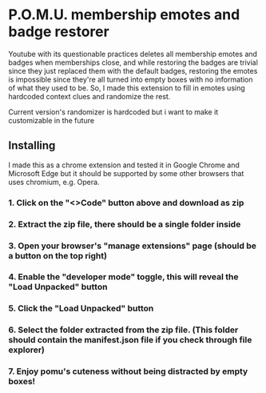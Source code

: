 # P.O.M.U. membership emotes and badge restorer

Youtube with its questionable practices deletes all membership emotes and badges when memberships close, and while restoring the badges are trivial since they just replaced them with the default badges, restoring the emotes is impossible since they're all turned into empty boxes with no information of what they used to be. So, I made this extension to fill in emotes using hardcoded context clues and randomize the rest.

Current version's randomizer is hardcoded but i want to make it customizable in the future

## Installing

I made this as a chrome extension and tested it in Google Chrome and Microsoft Edge but it should be supported by some other browsers that uses chromium, e.g. Opera.

### 1. Click on the "<>Code" button above and download as zip

### 2. Extract the zip file, there should be a single folder inside

### 3. Open your browser's "manage extensions" page (should be a button on the top right)

### 4. Enable the "developer mode" toggle, this will reveal the "Load Unpacked" button

### 5. Click the "Load Unpacked" button

### 6. Select the folder extracted from the zip file. (This folder should contain the manifest.json file if you check through file explorer)

### 7. Enjoy pomu's cuteness without being distracted by empty boxes!

